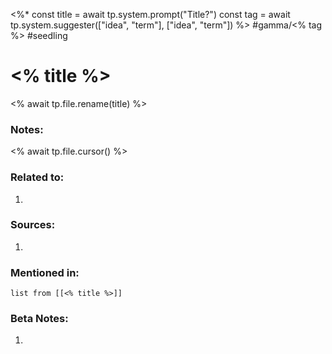 <%*
const title = await tp.system.prompt("Title?")
const tag = await tp.system.suggester(["idea", "term"], ["idea", "term"]) 
%>
#gamma/<% tag %> #seedling
# <% title %>
<% await tp.file.rename(title) %>
### Notes:
<% await tp.file.cursor() %>
### Related to:
1. 
### Sources:
1. 
### Mentioned in:
```dataview
list from [[<% title %>]]
```
### Beta Notes:
1. 

